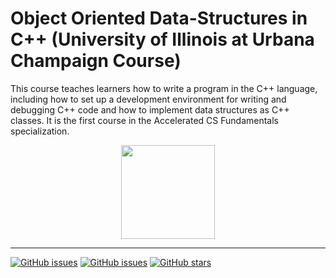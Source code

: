 # Object Oriented Data-Structures in C++ (University of Illinois at Urbana Champaign Course)

This course teaches learners how to write a program in the C++ language, including how to set up a development environment for writing and debugging C++ code and how to implement data structures as C++ classes. It is the first course in the Accelerated CS Fundamentals specialization.
<div align='center'>
<img height="150px" src="https://user-images.githubusercontent.com/38363762/159344875-07555c10-e2da-4beb-9638-30592986cfcf.PNG">
<hr/>
</div>

[![GitHub issues](https://img.shields.io/github/contributors/MohamedRagaab/Object-Oriented-Data-Structures-in-CPP)](https://github.com/MohamedRagaab/Object-Oriented-Data-Structures-in-CPP/contributors)
[![GitHub issues](https://img.shields.io/github/issues/MohamedRagaab/Object-Oriented-Data-Structures-in-CPP)](https://github.com/MohamedRagaab/Object-Oriented-Data-Structures-in-CPP/network)
[![GitHub stars](https://img.shields.io/github/stars/MohamedRagaab/Object-Oriented-Data-Structures-in-CPP)](https://github.com/MohamedRagaab/Object-Oriented-Data-Structures-in-CPP/stargazers)
